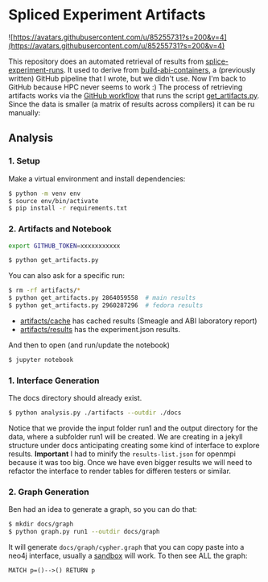 # Spliced Experiment Artifacts

![https://avatars.githubusercontent.com/u/85255731?s=200&v=4](https://avatars.githubusercontent.com/u/85255731?s=200&v=4)

This repository does an automated retrieval of results from [splice-experiment-runs](https://github.com/buildsi/splice-experiment-runs). It used to derive from [build-abi-containers](https://github.com/builsi/build-abi-containers), a (previously written) GitHub pipeline that I wrote, but we didn't use.
Now I'm back to GitHub because HPC never seems to work :) The process of retrieving artifacts works via the [GitHub workflow](.github/workflows/artifacts.yml) that runs the script [get_artifacts.py](get_artifacts.py). Since the data is smaller (a matrix of results across compilers) it can be ru manually:

## Analysis

### 1. Setup

Make a virtual environment and install dependencies:

```bash
$ python -m venv env
$ source env/bin/activate
$ pip install -r requirements.txt
```

### 2. Artifacts and Notebook

```bash
export GITHUB_TOKEN=xxxxxxxxxxx
```
```bash
$ python get_artifacts.py
```

You can also ask for a specific run:

```bash
$ rm -rf artifacts/*
$ python get_artifacts.py 2864059558  # main results
$ python get_artifacts.py 2960287296  # fedora results
```

 - [artifacts/cache](artifacts/cache) has cached results (Smeagle and ABI laboratory report)
 - [artifacts/results](artifacts/results) has the experiment.json results.

And then to open (and run/update the notebook)

```bash
$ jupyter notebook
```

### 1. Interface Generation

The docs directory should already exist.

```bash
$ python analysis.py ./artifacts --outdir ./docs
```

Notice that we provide the input folder run1 and the output directory for the data,
where a subfolder run1 will be created. We are creating in a jekyll structure under docs
anticipating creating some kind of interface to explore results. **Important** I had to minify
the `results-list.json` for openmpi because it was too big. Once we have even bigger results
we will need to refactor the interface to render tables for differen testers or similar.

### 2. Graph Generation

Ben had an idea to generate a graph, so you can do that:

```bash
$ mkdir docs/graph
$ python graph.py run1 --outdir docs/graph
```

It will generate `docs/graph/cypher.graph` that you can copy paste into a neo4j interface,
usually a [sandbox](https://neo4j.com/sandbox/) will work. To then see ALL the graph:

```cypher
MATCH p=()-->() RETURN p
```

